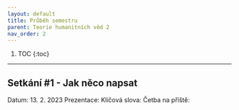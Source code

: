 ```yaml
---
layout: default
title: Průběh semestru
parent: Teorie humanitních věd 2 
nav_order: 2
---
```


1. TOC
{:toc}

---

## Setkání #1 - Jak něco napsat

Datum: 13. 2. 2023
Prezentace:
Klíčová slova:
Četba na příště:
